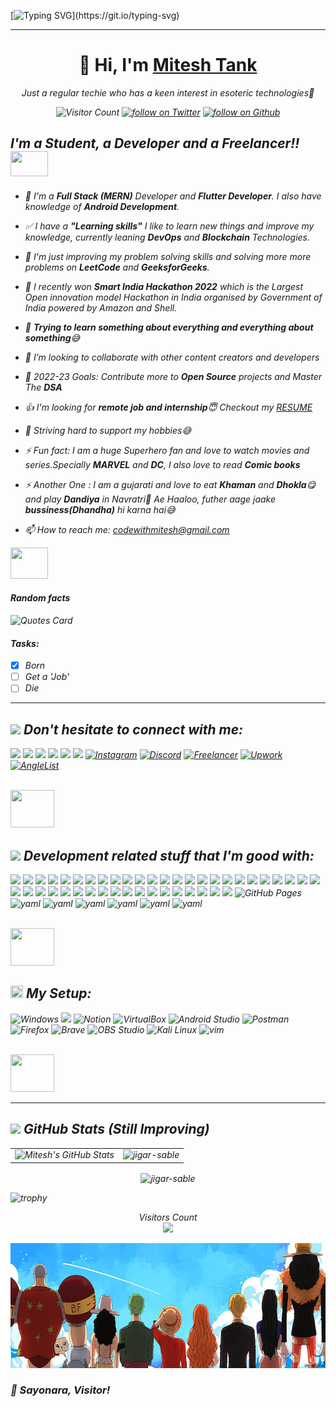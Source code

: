 [![Typing SVG](https://readme-typing-svg.herokuapp.com?font=Helvetica&color=193549&size=30&center=true&vCenter=true&width=900&lines=Hello+World+!+🌎+;Namaste+Duniya+!+🌎+;Hallo+Welt+!+🌎+;Ciao+mondo+!+🌎+;Hola+Mundo+!+🌏;)](https://git.io/typing-svg)

<hr>
<!-- Add here a Linked In Poster Image  -->
<!-- <p float ="middle">
<img  height="251" width="900" src=""/>
</p> -->
<h1 align="center">👋 Hi, I'm <a href="https://www.linkedin.com/in/mitesh-tank/" target="_blank"> Mitesh Tank </a></h1>
<!-- <h3 align="center"> <img src="https://readme-typing-svg.herokuapp.com?color=0357F7&lines=Full+Stack+Developer+%3A)" /> </h3> -->
<!-- <p align="center">Just a regular techie who has a keen interest in esoteric technologies</p> -->
<p align="center" ><em>Just a regular techie who has a keen interest in esoteric technologies🧠<br></p>

<p align="center">
 <img src="https://komarev.com/ghpvc/?username=codewithmitesh" alt="Visitor Count" />
  <a href="https://twitter.com/intent/follow?screen_name=codewithmitesh">
        <img src="https://img.shields.io/twitter/follow/codewithmitesh?style=social&logo=twitter"
            alt="follow on Twitter"></a>
 <a href="https://github.com/codewithmitesh?tab=followers">
        <img src="https://img.shields.io/github/followers/Ankuraxz?label=Github&style=social"
            alt="follow on Github"></a>
</p>

<h2> I'm a Student, a Developer and a Freelancer!!
<img src="https://media.giphy.com/media/scZPhLqaVOM1qG4lT9/giphy.gif" width="60" height="40" />
</h2>

- 🔭 I'm a **Full Stack (MERN)** Developer and **Flutter Developer**. I also have knowledge of **Android Development**.
- ✅ I have a **"Learning skills"** I like to learn new things and improve my knowledge, currently leaning **DevOps** and **Blockchain** Technologies.
- 🔭 I'm just improving my problem solving skills and solving more more problems on **LeetCode** and **GeeksforGeeks**.
- 🥉 I recently won **_Smart India Hackathon 2022_** which is the Largest Open innovation model Hackathon in India organised by Government of India powered by Amazon and Shell.
- 🌱 **Trying to learn something about everything and everything about something**😅
- 👯 I’m looking to collaborate with other content creators and developers
- 🥅 2022-23 Goals: Contribute more to **Open Source** projects and Master The **DSA**
- 👍 I'm looking for **remote job and internship**😇 Checkout my [RESUME](#)
- 🎯 Striving hard to support my hobbies😅
- ⚡ Fun fact: I am a huge Superhero fan and love to watch movies and series.Specially **MARVEL** and **DC**, I also love to read **Comic books**

- ⚡ Another One : I am a gujarati and love to eat **Khaman** and **Dhokla**😋 and play **Dandiya** in Navratri🕺 Ae Haaloo, futher aage jaake **bussiness(Dhandha)** hi karna hai😅
- 📫 How to reach me: codewithmitesh@gmail.com
  <!--
  <img  height="170" width="420" src="https://github-readme-quotes.herokuapp.com/quote?theme=dark&animation=grow_out_in" alt="Quotes Card" />
  </p> -->

<!-- to add gif -->
<!-- <img src="https://media.giphy.com/media/vFKqnCdLPNOKc/giphy.gif" width="40" height="40" /> -->

<img src="https://media.giphy.com/media/vBjLa5DQwwxbi/giphy.gif" width="60" height="50" />

#### Random facts

  <p float="left">
   <img  height="170" width="420" src="https://github-readme-quotes.herokuapp.com/quote?theme=dark&animation=grow_out_in" alt="Quotes Card" />

#### Tasks:

- [x] Born
- [ ] Get a 'Job'
- [ ] Die

</p>

<hr> <h2><img src="https://media.giphy.com/media/2Wg89Ea84IMmkxMngo/giphy.gif" height="20"> Don't hesitate to connect with me:
</h2>
<a href="https://www.linkedin.com/in/mitesh-tank" target="_blank"> <img height="28" src = "https://img.shields.io/badge/-LinkedIn-0e76a8?style=for-the-badge&logo=Linkedin&logoColor=white"></a>
<a href="https://leetcode.com/codewithmitesh/" target="_blank"><img height="28" src = "https://img.shields.io/badge/-LeetCode-FFA116?style=for-the-badge&logo=LeetCode&logoColor=black"></a>
<a href="https://www.codechef.com/users/codewithmitesh" target="_blank"><img height="28" src = "https://img.shields.io/badge/-CodeChef-5B4638?style=for-the-badge&logo=CodeChef&logoColor=white"></a>
<a href="https://github.com/codewithmitesh" target="_blank"><img height="28" src = "https://img.shields.io/badge/GitHub-100000?style=for-the-badge&logo=github&logoColor=white"></a>
<a href="https://twitter.com/codewithmitesh" target="_blank"><img height="28" src = "https://img.shields.io/badge/Twitter-%231DA1F2.svg?style=for-the-badge&logo=Twitter&logoColor=white"></a>
<a href="https://auth.geeksforgeeks.org/user/codewithmitesh/" target="_blank"><img height="28" src = "https://img.shields.io/badge/GeeksforGeeks-gray?style=for-the-badge&logo=geeksforgeeks&logoColor=35914c"></a>
<a href="https://www.instagram.com/codewithmitesh"><img alt="Instagram" src="https://img.shields.io/badge/Instagram-E4405F?style=for-the-badge&logo=instagram&logoColor=white"/></a>
<a href="#"><img alt="Discord" src="https://img.shields.io/badge/Discord-%237289DA.svg?style=for-the-badge&logo=discord&logoColor=white"/></a>
<a href="#"><img alt="Freelancer" src="https://img.shields.io/badge/Freelancer-29B2FE?style=for-the-badge&logo=Freelancer&logoColor=white"/></a>
<a href="#"><img alt="Upwork" src="https://img.shields.io/badge/UpWork-6FDA44?style=for-the-badge&logo=Upwork&logoColor=white"/></a>
<a href="#"><img alt="AngleList" src="https://img.shields.io/badge/AngelList-%23D4D4D4.svg?style=for-the-badge&logo=AngelList&logoColor=black"/></a>

<!-- <hr> -->

<br /><img src="https://media.giphy.com/media/uDBisxEHYwBDq/giphy.gif" width="70" height="60" />

<h2><img src="https://media.giphy.com/media/VdoIFLsMIlwzfKD520/giphy.gif" height="20"> Development related stuff that I'm good with: </h2>

<p>
 
<img src="https://img.shields.io/badge/Visual_Studio_Code-0078D4?style=for-the-badge&logo=visual%20studio%20code&logoColor=white" height="25">

<img src="https://img.shields.io/badge/Git-F05032?style=for-the-badge&logo=git&logoColor=white" height="25">

<img src="https://img.shields.io/badge/C%2B%2B-00599C?style=for-the-badge&logo=c%2B%2B&logoColor=white" height="25">

<img src="https://img.shields.io/badge/Java-ED8B00?style=for-the-badge&logo=java&logoColor=white" height="25">

<img src="https://img.shields.io/badge/html5-%23E34F26.svg?style=for-the-badge&logo=html5&logoColor=white" height="25">
<img src="https://img.shields.io/badge/css3-%231572B6.svg?style=for-the-badge&logo=css3&logoColor=white" height="25">

<img src="https://img.shields.io/badge/Bootstrap-563D7C?style=for-the-badge&logo=bootstrap&logoColor=white" height="25"> 
<img src="https://img.shields.io/badge/JavaScript-F7DF1E?style=for-the-badge&logo=javascript&logoColor=black" height="25">

<img src="https://img.shields.io/badge/React-20232A?style=for-the-badge&logo=react&logoColor=61DAFB" height="25">
<img src="https://img.shields.io/badge/React_Router-CA4245?style=for-the-badge&logo=react-router&logoColor=white" height="25">

<img src="https://img.shields.io/badge/Redux-593D88?style=for-the-badge&logo=redux&logoColor=white" height="25">
<img src="https://img.shields.io/badge/Socket.io-black?style=for-the-badge&logo=socket.io&badgeColor=010101" height="25">
<img src="https://img.shields.io/badge/SASS-hotpink.svg?style=for-the-badge&logo=SASS&logoColor=white" height="25">
<img src="https://img.shields.io/badge/styled--components-DB7093?style=for-the-badge&logo=styled-components&logoColor=white" height="25">

<img src="https://img.shields.io/badge/MUI-%230081CB.svg?style=for-the-badge&logo=mui&logoColor=white" height="25">

<img src="https://img.shields.io/badge/tailwindcss-%2338B2AC.svg?style=for-the-badge&logo=tailwind-css&logoColor=white" height="25">

<img src="https://img.shields.io/badge/MySQL-00000F?style=for-the-badge&logo=mysql&logoColor=white" height="25">

<img src="https://img.shields.io/badge/MongoDB-4EA94B?style=for-the-badge&logo=mongodb&logoColor=white" height="25">

<img src="https://img.shields.io/badge/Node.js-339933?style=for-the-badge&logo=nodedotjs&logoColor=white" height="25">
<img src="https://img.shields.io/badge/npm-CB3837?style=for-the-badge&logo=npm&logoColor=white" height="25">

<img src="https://img.shields.io/badge/Express.js-404D59?style=for-the-badge" height="25">

<img src="https://img.shields.io/badge/JWT-black?style=for-the-badge&logo=JSON%20web%20tokens" height="25">

<img src="https://img.shields.io/badge/firebase-ffca28?style=for-the-badge&logo=firebase&logoColor=black" height="25"> 
<img src="https://img.shields.io/badge/Android-3DDC84?style=for-the-badge&logo=android&logoColor=white" height="25"> 
<img src="https://img.shields.io/badge/kotlin-%237F52FF.svg?style=for-the-badge&logo=kotlin&logoColor=white" height="25">

<img src="https://img.shields.io/badge/Android_Studio-3DDC84?style=for-the-badge&logo=android-studio&logoColor=white" height="25"> 
<img src="https://img.shields.io/badge/SQLite-07405E?style=for-the-badge&logo=sqlite&logoColor=white" height="25"> 
<img src="https://img.shields.io/badge/PostgreSQL-316192?style=for-the-badge&logo=postgresql&logoColor=white" height="25">
<img src="https://img.shields.io/badge/Flutter-%2302569B.svg?style=for-the-badge&logo=Flutter&logoColor=white" height="25">
<img src="https://img.shields.io/badge/dart-%230175C2.svg?style=for-the-badge&logo=dart&logoColor=white" height="25">
<img src="https://img.shields.io/badge/Gradle-02303A.svg?style=for-the-badge&logo=Gradle&logoColor=white" height="25">

<img src="https://img.shields.io/badge/docker-%230db7ed.svg?style=for-the-badge&logo=docker&logoColor=white" height="25">
<img src="https://img.shields.io/badge/GoogleCloud-%234285F4.svg?style=for-the-badge&logo=google-cloud&logoColor=white" height="25">
<img src="https://img.shields.io/badge/heroku-%23430098.svg?style=for-the-badge&logo=heroku&logoColor=white" height="25">
<img src="https://img.shields.io/badge/netlify-%23000000.svg?style=for-the-badge&logo=netlify&logoColor=#00C7B7" height="25">
<img src="https://img.shields.io/badge/vercel-%23000000.svg?style=for-the-badge&logo=vercel&logoColor=white" height="25">
<img src="https://img.shields.io/badge/firebase-%23039BE5.svg?style=for-the-badge&logo=firebase" height="25">

<img src="https://img.shields.io/badge/gitlab-%23181717.svg?style=for-the-badge&logo=gitlab&logoColor=white" height="25">
<img src="https://img.shields.io/badge/github%20actions-%232671E5.svg?style=for-the-badge&logo=githubactions&logoColor=white" height="25">
<img src="https://img.shields.io/badge/kubernetes-%23326ce5.svg?style=for-the-badge&logo=kubernetes&logoColor=white" height="25">
<img src="https://img.shields.io/badge/jenkins-%232C5263.svg?style=for-the-badge&logo=jenkins&logoColor=white" height="25">
<img src="https://img.shields.io/badge/nginx-%23009639.svg?style=for-the-badge&logo=nginx&logoColor=white" height="25">

<img src="https://img.shields.io/badge/jira-%230A0FFF.svg?style=for-the-badge&logo=jira&logoColor=white" height="25">
 <img alt="GitHub Pages" src="https://img.shields.io/badge/GitHub%20Pages-327FC7.svg?style=flat-square&logo=github&logoColor=white" height="25">
 <img alt="yaml" src="https://img.shields.io/badge/YAML-00A0C1.svg?style=flat-square&logo=yaml&logoColor=white" height="25" />
 <img alt="yaml" src="https://img.shields.io/badge/web3.js-F16822?style=for-the-badge&logo=web3.js&logoColor=white" height="25" />
 <img alt="yaml" src="https://img.shields.io/badge/Solidity-%23363636.svg?style=for-the-badge&logo=solidity&logoColor=white" height="25" />
 <img alt="yaml" src="https://img.shields.io/badge/Ethereum-3C3C3D?style=for-the-badge&logo=Ethereum&logoColor=white" height="25" />
 <img alt="yaml" src="https://img.shields.io/badge/hyperledger-2F3134?style=for-the-badge&logo=hyperledger&logoColor=white" height="25" />
 <img alt="yaml" src="https://img.shields.io/badge/Ethereum-3C3C3D?style=for-the-badge&logo=Ethereum&logoColor=white" height="25" />

</p>

<br /><img src="https://media.giphy.com/media/tptFQ8QAJYYvu/giphy.gif" width="70" height="60" />

## <img src="https://media.giphy.com/media/ZVik7pBtu9dNS/giphy.gif" width="20" height="20" /> My Setup:

 <p>
    <img alt="Windows" src="https://img.shields.io/badge/Windows-0078D6?style=for-the-badge&logo=windows&logoColor=white" height="25">
    <img src="https://img.shields.io/badge/Visual%20Studio%20Code-0078d7.svg?style=for-the-badge&logo=visual-studio-code&logoColor=white" height="25">
    <img alt="Notion" src="https://img.shields.io/badge/Notion-%23000000.svg?style=for-the-badge&logo=notion&logoColor=white"height="25">
    <img alt="VirtualBox" src="https://img.shields.io/badge/-VirtualBox-008444.svg?style=flat-square&logo=virtualbox&logoColor=white" height="25">
    <img alt="Android Studio" src="https://img.shields.io/badge/Android%20Studio-3DDC84.svg?style=for-the-badge&logo=android-studio&logoColor=white" height="25">
    <img alt="Postman" src="https://img.shields.io/badge/Postman-FF6C37?style=for-the-badge&logo=postman&logoColor=white" height="25">
    <img alt="Firefox" src="https://img.shields.io/badge/Firefox-FF7139?style=for-the-badge&logo=Firefox-Browser&logoColor=white">
    <img alt="Brave" src="https://img.shields.io/badge/Brave-FB542B?style=for-the-badge&logo=Brave&logoColor=white">
    <img alt="OBS Studio" src="https://img.shields.io/badge/-OBS%20Studio-FF8A00.svg?style=flat-square&logo=obs-studio&logoColor=white" height="25">
    <img alt="Kali Linux" src="https://img.shields.io/badge/Kali-268BEE?style=for-the-badge&logo=kalilinux&logoColor=white" height="25">
    <img alt="vim" src="https://img.shields.io/badge/VIM-%2311AB00.svg?style=for-the-badge&logo=vim&logoColor=white" height="25">
 </p>

<br /><img src="https://media.giphy.com/media/ZO8ZYFEnvIfrEF6AAZ/giphy.gif" width="70" height="60" />

<hr>
<!-- ### 📕 Latest Blog Posts -->
<h2><img src="https://media.giphy.com/media/cj87CxfRtrUifF3Ryk/giphy.gif" height="25"> GitHub Stats (Still Improving)</h2>

<table>
  <tr>
    <td>
        <img src="https://github-readme-stats.vercel.app/api?username=codewithmitesh&show_icons=true&theme=cobalt&count_private=true&hide_border=true" alt="Mitesh's GitHub Stats" />
    </td>
    <td><img src="https://github-readme-stats.vercel.app/api/top-langs/?username=codewithmitesh&langs_count=10&layout=compact" alt="jigar-sable" /></td>
  </tr>
</table>

<!-- [![Mitesh's GitHub stats](https://github-readme-stats.vercel.app/api?username=codewithmitesh&hide_border=true&count_private=true&show_icons=true&theme=cobalt)] -->

<!--
[![Top Langs](https://github-readme-stats.vercel.app/api/top-langs/?username=codewithmitesh&langs_count=10&layout=compact)](https://github.com/codewithmitesh/github-readme-stats) -->

<div align="center">
<p><img align="center" src="https://github-readme-streak-stats.herokuapp.com/?user=codewithmitesh&theme=dark" alt="jigar-sable" /></p>
</div>

![trophy](https://github-profile-trophy.vercel.app/?username=codewithmitesh&theme=tokyonight&&column=7&margin-w=15&margin-h=11&&no-frame=true)

<p align="center"> 
  Visitors Count<br>
  <img src="https://profile-counter.glitch.me/codewithmitesh/count.svg" />
</p>

 <p align="center">
 <img  height="200" width="800" src="https://raw.githubusercontent.com/warlordsam07/warlordsam07/master/assets/opnakama9.jpg"/>
</p>

### 🙌 Sayonara, Visitor!

<!-- [codechef]: https://www.codechef.com/users/codewithmitesh
[leetcode]: https://leetcode.com/codewithmitesh/
[instagram]: https://www.codechef.com/users/codewithmitesh
[linkedin]: https://www.linkedin.com/in/mitesh-tank
[gmail]: codewithmitesh@gmail.com -->
